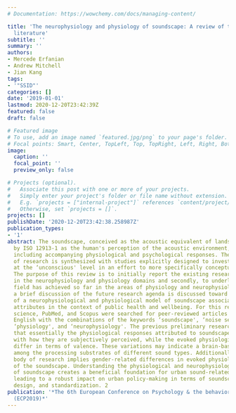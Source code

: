 ```yaml
---
# Documentation: https://wowchemy.com/docs/managing-content/

title: 'The neurophysiology and physiology of soundscape: A review of the empirical
  literature'
subtitle: ''
summary: ''
authors:
- Mercede Erfanian
- Andrew Mitchell
- Jian Kang
tags:
- '"SSID"'
categories: []
date: '2019-01-01'
lastmod: 2020-12-20T23:42:39Z
featured: false
draft: false

# Featured image
# To use, add an image named `featured.jpg/png` to your page's folder.
# Focal points: Smart, Center, TopLeft, Top, TopRight, Left, Right, BottomLeft, Bottom, BottomRight.
image:
  caption: ''
  focal_point: ''
  preview_only: false

# Projects (optional).
#   Associate this post with one or more of your projects.
#   Simply enter your project's folder or file name without extension.
#   E.g. `projects = ["internal-project"]` references `content/project/deep-learning/index.md`.
#   Otherwise, set `projects = []`.
projects: []
publishDate: '2020-12-20T23:42:38.258987Z'
publication_types:
- '1'
abstract: The soundscape, conceived as the acoustic equivalent of landscape, is defined
  by ISO 12913-1 as the human's perception of the acoustic environment, in context,
  including accompanying physiological and psychological responses. The emerging body
  of research is synthesized with studies explicitly designed to investigate soundscape
  at the ‘unconscious' level in an effort to more specifically conceptualize soundscape.
  The purpose of this review is to initially report the existing research on soundscape
  in the neurophysiology and physiology domains and secondly, to underline what the
  field has achieved so far in the areas of physiology and neurophysiology. Finally,
  a brief discussion of the future research agenda is discussed toward the development
  of a neurophysiological and physiological model of soundscape associated with perceptual
  attributes in the context of public health and wellbeing. For this review web of
  science, PubMed, and Scopus were searched for peer-reviewed articles published in
  English with the combinations of the keywords ‘soundscape', ‘noise sensitivity',
  ‘physiology', and ‘neurophysiology'. The previous preliminary research suggests
  that essentially the physiological responses attributed to soundscape correspond
  with how they are subjectively perceived, while the evoked physiological responses
  differ in terms of valence. These variations may indicate a brain-based differentiation
  among the processing substrates of different sound types. Additionally, the emerging
  body of research implies gender-related differences in evoked physiological responses
  of the soundscape. Understanding the physiological and neurophysiological basis
  of soundscape creates a beneficial foundation for urban sound-related problems,
  leading to a robust impact on urban policy-making in terms of soundscape prediction,
  design, and standardization. 2
publication: '*The 6th European Conference on Psychology & the behavioral Sciences
  (ECP2019)*'
---
```

